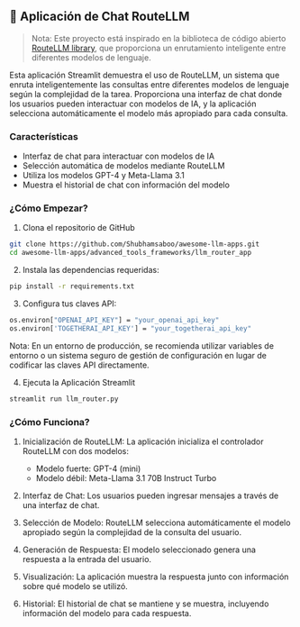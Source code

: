 ## 📡 Aplicación de Chat RouteLLM

> Nota: Este proyecto está inspirado en la biblioteca de código abierto [RouteLLM library](https://github.com/lm-sys/RouteLLM/tree/main), que proporciona un enrutamiento inteligente entre diferentes modelos de lenguaje.

Esta aplicación Streamlit demuestra el uso de RouteLLM, un sistema que enruta inteligentemente las consultas entre diferentes modelos de lenguaje según la complejidad de la tarea. Proporciona una interfaz de chat donde los usuarios pueden interactuar con modelos de IA, y la aplicación selecciona automáticamente el modelo más apropiado para cada consulta.

### Características
- Interfaz de chat para interactuar con modelos de IA
- Selección automática de modelos mediante RouteLLM
- Utiliza los modelos GPT-4 y Meta-Llama 3.1
- Muestra el historial de chat con información del modelo

### ¿Cómo Empezar?

1. Clona el repositorio de GitHub

```bash
git clone https://github.com/Shubhamsaboo/awesome-llm-apps.git
cd awesome-llm-apps/advanced_tools_frameworks/llm_router_app
```
2. Instala las dependencias requeridas:

```bash
pip install -r requirements.txt
```
3. Configura tus claves API:

```bash
os.environ["OPENAI_API_KEY"] = "your_openai_api_key"
os.environ['TOGETHERAI_API_KEY'] = "your_togetherai_api_key"
```
Nota: En un entorno de producción, se recomienda utilizar variables de entorno o un sistema seguro de gestión de configuración en lugar de codificar las claves API directamente.

4. Ejecuta la Aplicación Streamlit
```bash
streamlit run llm_router.py
```

### ¿Cómo Funciona?

1. Inicialización de RouteLLM: La aplicación inicializa el controlador RouteLLM con dos modelos:
    - Modelo fuerte: GPT-4 (mini)
    -  Modelo débil: Meta-Llama 3.1 70B Instruct Turbo

2. Interfaz de Chat: Los usuarios pueden ingresar mensajes a través de una interfaz de chat.

3. Selección de Modelo: RouteLLM selecciona automáticamente el modelo apropiado según la complejidad de la consulta del usuario.

4. Generación de Respuesta: El modelo seleccionado genera una respuesta a la entrada del usuario.

5. Visualización: La aplicación muestra la respuesta junto con información sobre qué modelo se utilizó.

6. Historial: El historial de chat se mantiene y se muestra, incluyendo información del modelo para cada respuesta.